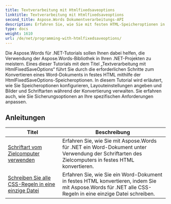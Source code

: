 ```yaml
---
title: Textverarbeitung mit Htmlfixedsaveoptions
linktitle: Textverarbeitung mit Htmlfixedsaveoptions
second_title: Aspose.Words Dokumentverarbeitungs-API
description: Erfahren Sie, wie Sie mit festen HTML-Speicheroptionen in Aspose.Words für .NET programmieren. Die Tutorials führen Sie durch die verschiedenen Funktionen zum Generieren von HTML-Dokumenten mit festem Layout und eingebetteten Bildern.
type: docs
weight: 1610
url: /de/net/programming-with-htmlfixedsaveoptions/
---
```

Die Aspose.Words für .NET-Tutorials sollen Ihnen dabei helfen, die Verwendung der Aspose.Words-Bibliothek in Ihren .NET-Projekten zu meistern. Eines dieser Tutorials mit dem Titel „Textverarbeitung mit HtmlFixedSaveOptions“ führt Sie durch die erforderlichen Schritte zum Konvertieren eines Word-Dokuments in festes HTML mithilfe der HtmlFixedSaveOptions-Speicheroptionen. In diesem Tutorial wird erläutert, wie Sie Speicheroptionen konfigurieren, Layouteinstellungen angeben und Bilder und Schriftarten während der Konvertierung verwalten. Sie erfahren auch, wie Sie Sicherungsoptionen an Ihre spezifischen Anforderungen anpassen.

 ## Anleitungen
| Titel | Beschreibung |
| --- | --- |
| [Schriftart vom Zielcomputer verwenden](./use-font-from-target-machine/) | Erfahren Sie, wie Sie mit Aspose.Words für .NET ein Word-Dokument unter Verwendung der Schriftarten des Zielcomputers in festes HTML konvertieren. |
| [Schreiben Sie alle CSS-Regeln in eine einzige Datei](./write-all-css-rules-in-single-file/) | Erfahren Sie, wie Sie ein Word-Dokument in festes HTML konvertieren, indem Sie mit Aspose.Words für .NET alle CSS-Regeln in eine einzige Datei schreiben. |